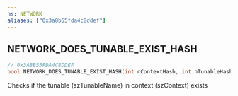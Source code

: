 ```yaml
---
ns: NETWORK
aliases: ["0x3a8b55fda4c8ddef"]
---
```

## NETWORK_DOES_TUNABLE_EXIST_HASH

```c
// 0x3A8B55FDA4C8DDEF
bool NETWORK_DOES_TUNABLE_EXIST_HASH(int nContextHash, int nTunableHash);
```

Checks if the tunable (szTunableName) in context (szContext) exists

